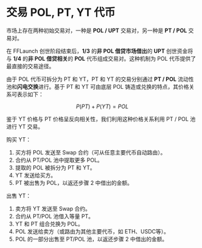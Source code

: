 # 交易 POL, PT, YT 代币

市场上存在两种初始交易对，一种是 **POL / UPT** 交易对，另一种是 **PT / POL** 交易对。

在 FFLaunch 创世阶段结束后，**1/3** 的**非 POL 借贷市场借出**的 **UPT** 创世资金将与 **1/4** 的**非 POL 借贷相关**的 **POL** 代币组成交易对。这种机制为 POL 代币提供了最直接的交易途径。

由于 POL 代币可拆分为 PT 和 YT，PT 和 YT 的交易分别通过 **PT / POL** 流动性池和**闪电交换**进行。基于 PT 和 YT 可由底层 POL 铸造或兑换的特点，其价格关系可表示如下：

$$
P (PT ) ​+ P (YT )​=POL
$$

鉴于 YT 价格与 PT 价格呈反向相关性，我们利用这种价格关系利用 PT / POL 池进行 YT 交易。

购买 YT：

1. 买方将 POL 发送至 Swap 合约（可从任意主要代币自动路由）。
2. 合约从 PT/POL 池中提取更多 POL。
3. 提取的 POL 被拆分为 PT 和 YT。
4. YT 发送给买方。
5. PT 被出售为 POL，以返还步骤 2 中借出的金额。

出售 YT：

1. 卖方将 YT 发送至 Swap 合约。
2. 合约从 PT/POL 池借入等量 PT。
3. YT 和 PT 组合兑换为 POL。
4. POL 发送给卖方（或路由为其他主要代币，如 ETH、USDC等）。
5. POL 的一部分出售至 PT/POL 池，以返还步骤 2 中借出的金额。
